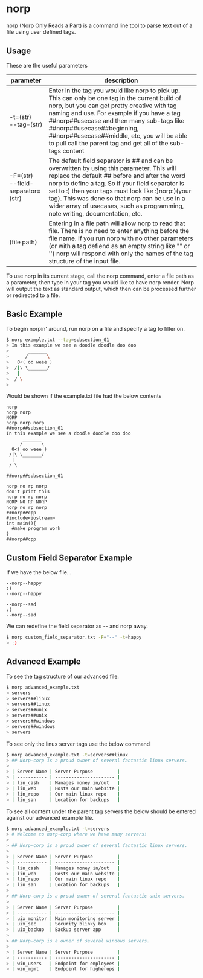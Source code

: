 # norp
norp (Norp Only Reads a Part) is a command line tool to parse text out of a file using user defined tags.

## Usage

These are the useful parameters

| parameter                              | description                                                                  |
| -------------------------------------- | ---------------------------------------------------------------------------- |
| -t=(str)<br>--tag=(str)               | Enter in the tag you would like norp to pick up. This can only be one tag in the current build of norp, but you can get pretty creative with tag naming and use. For example if you have a tag ##norp##usecase and then many sub-tags like ##norp##usecase##beginning, ##norp##usecase##middle, etc, you will be able to pull call the parent tag and get all of the sub-tags content |
| -F=(str)<br>--field-separator=(str)    | The default field separator is ## and can be overwritten by using this parameter. This will replace the default ## before and after the word norp to define a tag. So if your field separator is set to :) then your tags must look like :)norp:)(your tag). This was done so that norp can be use in a wider array of usecases, such as programming, note writing, documentation, etc. |
| (file path)                            | Entering in a file path will allow norp to read that file. There is no need to enter anything before the file name. If you run norp with no other parameters (or with a tag defiend as an empty string like "" or '') norp will respond with only the names of the tag structure of the input file. |

                               

To use norp in its current stage, call the norp command, enter a file path as a parameter, then type in your tag you would like to have norp render. Norp will output the text as standard output, which then can be processed further or redirected to a file.

## Basic Example

To begin norpin' around, run norp on a file and specify a tag to filter on.

```bash
$ norp example.txt --tag=subsection_01
> In this example we see a doodle doodle doo doo
>       _______
>      /       \
>   0<( oo weee )
>  /|\ \_______/
>   |
>  / \
> 
```

Would be shown if the example.txt file had the below contents
```
norp
norp norp
NORP
norp norp norp
##norp##subsection_01
In this example we see a doodle doodle doo doo
      _______
     /       \
  0<( oo weee )
 /|\ \_______/
  |
 / \

##norp##subsection_01

norp no rp norp
don't print this
norp no rp norp
NORP NO RP NORP
norp no rp norp
##norp##cpp
#include<iostream>
int main(){
  #make program work
}
##norp##cpp
```

## Custom Field Separator Example

If we have the below file...

```
--norp--happy
:)
--norp--happy

--norp--sad
:(
--norp--sad
```

We can redefine the field separator as -- and norp away.

```bash
$ norp custom_field_separator.txt -F="--" -t=happy
> :)
```

## Advanced Example

To see the tag structure of our advanced file.

```bash
$ norp advanced_example.txt
> servers
> servers##linux
> servers##linux
> servers##unix
> servers##unix
> servers##windows
> servers##windows
> servers
```

To see only the linux server tags use the below command

```bash
$ norp advanced_example.txt -t=servers##linux
> ## Norp-corp is a proud owner of several fantastic linux servers.
> 
> | Server Name | Server Purpose         |
> | ----------- | ---------------------- |
> | lin_cash    | Manages money in/out   |
> | lin_web     | Hosts our main website |
> | lin_repo    | Our main linux repo    |
> | lin_san     | Location for backups   |
```

To see all content under the parent tag servers the below should be entered against our advanced example file.

```bash
$ norp advanced_example.txt -t=servers
> # Welcome to norp-corp where we have many servers!
> 
> ## Norp-corp is a proud owner of several fantastic linux servers.
> 
> | Server Name | Server Purpose         |
> | ----------- | ---------------------- |
> | lin_cash    | Manages money in/out   |
> | lin_web     | Hosts our main website |
> | lin_repo    | Our main linux repo    |
> | lin_san     | Location for backups   |
> 
> ## Norp-corp is a proud owner of several fantastic unix servers.
> 
> | Server Name | Server Purpose         |
> | ----------- | ---------------------- |
> | uix_monitor | Main monitoring server |
> | uix_sec     | Security blinky box    |
> | uix_backup  | Backup server app      |
> 
> ## Norp-corp is a owner of several windows servers.
> 
> | Server Name | Server Purpose         |
> | ----------- | ---------------------- |
> | win_users   | Endpoint for employees |
> | win_mgmt    | Endpoint for higherups |
```
